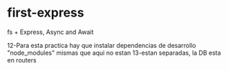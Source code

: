 # first-express
fs + Express, Async and Await

12-Para esta practica hay que instalar dependencias de desarrollo "node_modules" mismas que aqui no estan
13-estan separadas, la DB esta en routers
